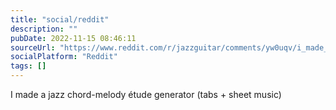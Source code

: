 ```yaml
---
title: "social/reddit"
description: ""
pubDate: 2022-11-15 08:46:11
sourceUrl: "https://www.reddit.com/r/jazzguitar/comments/yw0uqv/i_made_a_jazz_chordmelody_étude_generator_tabs/"
socialPlatform: "Reddit"
tags: []
---
```


I made a jazz chord-melody étude generator (tabs + sheet music)

